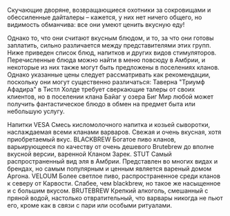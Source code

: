 Скучающие дворяне, возвращающиеся охотники за сокровищами и обессиленные дайталеры – кажется, у них нет ничего общего, но видимость обманчива: все они умеют ценить вкусную еду!

Однако то, что они считают вкусным блюдом, и то, за что они готовы заплатить, сильно различается между представителями этих групп. Ниже приведен список блюд, напитков и других видов стимуляторов. Перечисленные блюда можно найти в меню повсюду в Амбрии, и некоторые из них также могут быть предложены в поселениях кланов. Однако указанные цены следует рассматривать как рекомендации, поскольку они могут существенно различаться: Таверна "Триумф Афадира" в Тистл Холде требует сверкающие талеры от своих клиентов, но в поселении клана Байаг у озера Биг Мир любой может получить фантастическое блюдо в обмен на предмет быта или небольшую услугу.

Напитки
VESA
Смесь кисломолочного напитка
и козьей сыворотки, наслаждаемая
всеми кланами варваров.
Свежая и очень вкусная,
хотя
приобретаемый вкус.
BLACKBREW
Богатое пиво кланов,
варьирующееся по качеству
от очень дешевого Brutebrew
до вполне
вкусной версии, варенной
Кланом Зарек.
STUT
Самый распространенный
вид эля в Амбрии.
Представлен во многих видах
и брендах, но
самым популярным и ценным
является вареный
домом Аргона.
VELOUM
Более светлое пиво,
распространенное среди
кланов к северу от Карвости.
Слабее, чем blackbrew,
но такое же насыщенное и с
большим вкусом.
BRUTEBREW
Крепкий алкоголь, смешанный
с пряной водой,
настолько отвратительный, что
варвары никогда
не пьют его, кроме как
в связи с пари
или особыми ритуалами.